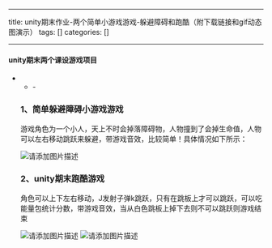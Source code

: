 
--- 
title:  unity期末作业-两个简单小游戏游戏-躲避障碍和跑酷（附下载链接和gif动态图演示） 
tags: []
categories: [] 

---


#### unity期末两个课设游戏项目
- <ul><li>- 


### 1、简单躲避障碍小游戏游戏

游戏角色为一个小人，天上不时会掉落障碍物，人物撞到了会掉生命值，人物可以左右移动跳跃来躲避，带游戏音效，比较简单！具体情况如下所示：



<img src="https://img-blog.csdnimg.cn/04ab44c66aa840b1bcfc3c53d306d4fd.gif" alt="请添加图片描述">

### 2、unity期末跑酷游戏

角色可以上下左右移动，J发射子弹k跳跃，只有在跳板上才可以跳跃，可以吃能量包统计分数，带游戏音效，当从白色跳板上掉下去则不可以跳跃则游戏结束

 <img src="https://img-blog.csdnimg.cn/af84e9d309dc4dd09a74536ec59c9179.gif" alt="请添加图片描述">

<img src="https://img-blog.csdnimg.cn/e97f3d2cc41044c8bbc11118b6bcef0d.gif" alt="请添加图片描述">

